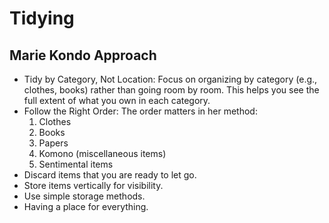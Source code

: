 # Tidying

## Marie Kondo Approach

- Tidy by Category, Not Location: Focus on organizing by category (e.g., clothes, books) rather than going room by room. This helps you see the full extent of what you own in each category.
- Follow the Right Order: The order matters in her method:
  1.  Clothes
  2.  Books
  3.  Papers
  4.  Komono (miscellaneous items)
  5.  Sentimental items
- Discard items that you are ready to let go.
- Store items vertically for visibility.
- Use simple storage methods.
- Having a place for everything.
